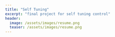 ```yaml
---
title: "Self Tuning"
excerpt: "final project for self tuning control"
header:
  image: /assets/images/resume.png
  teaser: /assets/images/resume.png
---
```

